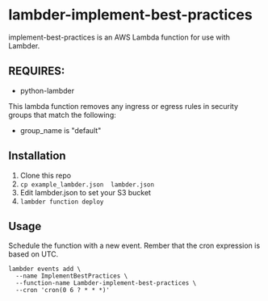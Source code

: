 # lambder-implement-best-practices

implement-best-practices is an AWS Lambda function for use with Lambder.

## REQUIRES:
* python-lambder

This lambda function removes any ingress or egress rules in security groups that match the following:

* group_name is "default"

## Installation

1. Clone this repo
2. `cp example_lambder.json  lambder.json`
3. Edit lambder.json to set your S3  bucket
4. `lambder function deploy`

## Usage

Schedule the function with a new event. Rember that the cron expression is
based on UTC.

    lambder events add \
      --name ImplementBestPractices \
      --function-name Lambder-implement-best-practices \
      --cron 'cron(0 6 ? * * *)'

